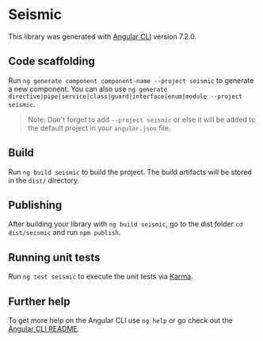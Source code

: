 # Seismic

This library was generated with [Angular CLI](https://github.com/angular/angular-cli) version 7.2.0.

## Code scaffolding

Run `ng generate component component-name --project seismic` to generate a new component. You can also use `ng generate directive|pipe|service|class|guard|interface|enum|module --project seismic`.
> Note: Don't forget to add `--project seismic` or else it will be added to the default project in your `angular.json` file. 

## Build

Run `ng build seismic` to build the project. The build artifacts will be stored in the `dist/` directory.

## Publishing

After building your library with `ng build seismic`, go to the dist folder `cd dist/seismic` and run `npm publish`.

## Running unit tests

Run `ng test seismic` to execute the unit tests via [Karma](https://karma-runner.github.io).

## Further help

To get more help on the Angular CLI use `ng help` or go check out the [Angular CLI README](https://github.com/angular/angular-cli/blob/master/README.md).
